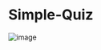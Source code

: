 # Simple-Quiz
![image](https://github.com/SharqyCode/Simple-Quiz/assets/72353009/6e462e0b-b166-4e1d-b781-4ee5b8b6f430)

